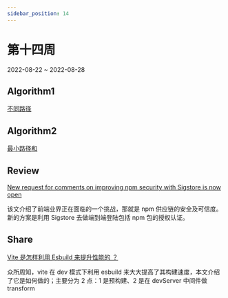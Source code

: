 ```yaml
---
sidebar_position: 14
---
```


# 第十四周

2022-08-22 ~ 2022-08-28

## Algorithm1

[不同路径](https://github.com/JunwuHuang/leetcode-daily/blob/master/unique-paths/%E4%B8%8D%E5%90%8C%E8%B7%AF%E5%BE%84.md)

## Algorithm2

[最小路径和](https://github.com/JunwuHuang/leetcode-daily/blob/master/minimum-path-sum/%E6%9C%80%E5%B0%8F%E8%B7%AF%E5%BE%84%E5%92%8C.md)

## Review

[New request for comments on improving npm security with Sigstore is now open](https://github.blog/2022-08-08-new-request-for-comments-on-improving-npm-security-with-sigstore-is-now-open/)

该文介绍了前端业界正在面临的一个挑战，那就是 npm 供应链的安全及可信度。新的方案是利用 Sigstore 去做端到端登陆包括 npm 包的授权认证。

## Share

[Vite 是怎样利用 Esbuild 来提升性能的 ？](https://juejin.cn/post/7129802255120728100)

众所周知，vite 在 dev 模式下利用 esbuild 来大大提高了其构建速度，本文介绍了它是如何做的；主要分为 2 点：1 是预构建、2 是在 devServer 中间件做 transform
